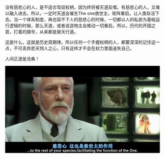 没有慈悲心的人，是不适合驾驭权柄，因为终将被天道反噬。有慈悲心的人，又难以融入进去，所以，一定时天道会催生The one救世主，矩阵重启。让人类存活下去。当一个体系制度，再也容不下人的慈悲心的时候，一切都以人的私欲为基础运行逻辑的时候，那么天道，或者说造物主会推动一切重启。所以，历代的开国之君，打着的旗号，从来都是替天行道。

这是什么，这就是历史周期律。所以任何一个手握权柄的人，都要深深的记住这一点，不可丢弃悲天悯人之心，只有这样才不会在权力里面迷失自己。

人间正道是沧桑！

![](https://raw.githubusercontent.com/YanHuiLi/my-img/main/typora-img/202208281446876.jpg)